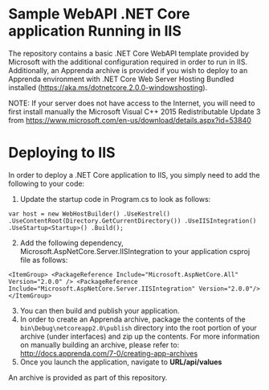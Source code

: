# Sample WebAPI .NET Core application Running in IIS

The repository contains a basic .NET Core WebAPI template provided by Microsoft with the additional configuration required in order to run in IIS. Additionally, an Apprenda archive is provided if you wish to deploy to an Apprenda environment with .NET Core Web Server Hosting Bundled installed (https://aka.ms/dotnetcore.2.0.0-windowshosting).

NOTE: If your server does not have access to the Internet, you will need to first install manually the Microsoft Visual C++ 2015 Redistributable Update 3 from https://www.microsoft.com/en-us/download/details.aspx?id=53840

# Deploying to IIS

In order to deploy a .NET Core application to IIS, you simply need to add the following to your code:

1. Update the startup code in Program.cs to look as follows:

`var host = new WebHostBuilder()
    .UseKestrel()
    .UseContentRoot(Directory.GetCurrentDirectory())
    .UseIISIntegration()
    .UseStartup<Startup>()
    .Build();`

2. Add the following dependency, Microsoft.AspNetCore.Server.IISIntegration to your application csproj file as follows:

`<ItemGroup>
    <PackageReference Include="Microsoft.AspNetCore.All" Version="2.0.0" />
    <PackageReference Include="Microsoft.AspNetCore.Server.IISIntegration" Version="2.0.0"/>
</ItemGroup>`

3. You can then build and publish your application. 
4. In order to create an Apprenda archive, package the contents of the `bin\Debug\netcoreapp2.0\publish` directory into the root portion of your archive (under interfaces) and zip up the contents. For more information on manually building an archive, please refer to: http://docs.apprenda.com/7-0/creating-app-archives
5. Once you launch the application, navigate to **URL/api/values**

An archive is provided as part of this repository. 

